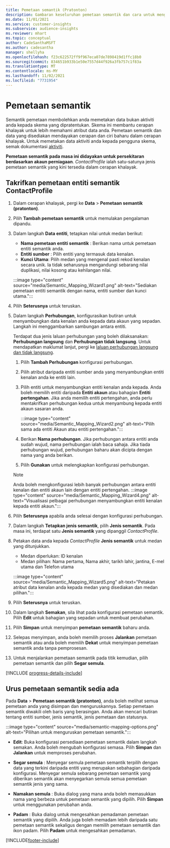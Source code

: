 ```yaml
---
title: Pemetaan semantik (Pratonton)
description: Gambaran keseluruhan pemetaan semantik dan cara untuk menggunakannya.
ms.date: 11/01/2021
ms.service: customer-insights
ms.subservice: audience-insights
ms.reviewer: mhart
ms.topic: conceptual
author: CadeSanthaMSFT
ms.author: cadesantha
manager: shellyha
ms.openlocfilehash: f23c622572ff9f967eca07de7898419d1ffc18b0
ms.sourcegitcommit: 834651b933b1e50e7557d44f926a3fb757c1f83a
ms.translationtype: MT
ms.contentlocale: ms-MY
ms.lasthandoff: 11/02/2021
ms.locfileid: "7731954"
---
```

# <a name="semantic-mappings"></a>Pemetaan semantik

Semantik pemetaan membolehkan anda memetakan data bukan aktiviti anda kepada skema yang dipratentukan. Skema ini membantu cerapan khalayak untuk lebih memahami atribut data anda. Pemetaan semantik dan data yang disediakan mendayakan cerapan dan ciri baharu dalam cerapan khalayak. Untuk memetakan data aktiviti anda kepada pengguna skema, semak dokumentasi [aktiviti](activities.md).

**Pemetaan semantik pada masa ini didayakan untuk persekitaran berdasarkan akaun perniagaan**. *ContactProfile* ialah satu-satunya jenis pemetaan semantik yang kini tersedia dalam cerapan khalayak.

## <a name="define-a-contactprofile-semantic-entity-mapping"></a>Takrifkan pemetaan entiti semantik ContactProfile

1. Dalam cerapan khalayak, pergi ke **Data** > **Pemetaan semantik (pratonton)**.

1. Pilih **Tambah pemetaan semantik** untuk memulakan pengalaman dipandu.

1. Dalam langkah **Data entiti**, tetapkan nilai untuk medan berikut:

   - **Nama pemetaan entiti semantik** : Berikan nama untuk pemetaan entiti semantik anda.
   - **Entiti sumber** : Pilih entiti yang termasuk data kenalan.
   - **Kunci Utama**: Pilih medan yang mengenal pasti rekod kenalan secara unik. Ia tidak seharusnya mengandungi sebarang nilai duplikasi, nilai kosong atau kehilangan nilai.

   :::image type="content" source="media/Semantic_Mapping_Wizard1.png" alt-text="Sediakan pemetaan entiti semantik dengan nama, entiti sumber dan kunci utama.":::

1. Pilih **Seterusnya** untuk teruskan.

1. Dalam langkah **Perhubungan**, konfigurasikan butiran untuk menyambungkan data kenalan anda kepada data akaun yang sepadan. Langkah ini menggambarkan sambungan antara entiti.  

   Terdapat dua jenis laluan perhubungan yang boleh dilaksanakan: **Perhubungan langsung** dan **Perhubungan tidak langsung**. Untuk mendapatkan maklumat lanjut, pergi ke [laluan perhubungan langsung dan tidak langsung](relationships.md#relationship-paths).

   1. Pilih **Tambah Perhubungan** konfigurasi perhubungan.
   1. Pilih atribut daripada entiti sumber anda yang menyambungkan entiti kenalan anda ke entiti lain.
   1. Pilih entiti untuk menyambungkan entiti kenalan anda kepada. Anda boleh memilih entiti daripada **Entiti akaun** atau bahagian **Entiti pertengahan**. Jika anda memilih entiti pertengahan, anda perlu mentakrifkan perhubungan kedua untuk menyambung kepada entiti akaun sasaran anda.

      :::image type="content" source="media/Semantic_Mapping_Wizard2.png" alt-text="Pilih sama ada entiti Akaun atau entiti pertengahan.":::

   1. Berikan **Nama perhubungan**. Jika perhubungan antara entiti anda sudah wujud, nama perhubungan ialah baca sahaja. Jika tiada perhubungan wujud, perhubungan baharu akan dicipta dengan nama yang anda berikan.
   1. Pilih **Gunakan** untuk melengkapkan konfigurasi perhubungan.

   > [!NOTE]
   > Anda boleh mengkonfigurasi lebih banyak perhubungan antara entiti kenalan dan entiti akaun lain dengan entiti pertengahan.
   >  :::image type="content" source="media/Semantic_Mapping_Wizard4.png" alt-text="Visualisasi pelbagai perhubungan menyambungkan entiti kenalan kepada entiti akaun.":::

1. Pilih **Seterusnya** apabila anda selesai dengan konfigurasi perhubungan.

1. Dalam langkah **Tetapkan jenis semantik**, pilih **Jenis semantik**. Pada masa ini, terdapat satu **Jenis semantik** yang dipanggil *ContactProfile*.

1. Petakan data anda kepada *ContactProfile* **Jenis semantik** untuk medan yang ditunjukkan.
   - Medan diperlukan: ID kenalan
   - Medan pilihan: Nama pertama, Nama akhir, tarikh lahir, jantina, E-mel utama dan Telefon utama

   :::image type="content" source="media/Semantic_Mapping_Wizard5.png" alt-text="Petakan atribut data kenalan anda kepada medan yang disediakan dan medan pilihan.":::

1. Pilih **Seterusnya** untuk teruskan.

1. Dalam langkah **Semakan**, sila lihat pada konfigurasi pemetaan semantik. Pilih **Edit** untuk bahagian yang sepadan untuk membuat perubahan.

1. Pilih **Simpan** untuk menyimpan **pemetaan semantik** baharu anda.

1. Selepas menyimpan, anda boleh memilih proses **Jalankan** pemetaan semantik atau anda boleh memilih **Dekat** untuk menyimpan pemetaan semantik anda tanpa pemprosesan.

1. Untuk menjalankan pemetaan semantik pada titik kemudian, pilih pemetaan semantik dan pilih **Segar semula**.

[!INCLUDE [progress-details-include](../includes/progress-details-pane.md)]

## <a name="manage-existing-semantic-mappings"></a>Urus pemetaan semantik sedia ada

Pada **Data** > **Pemetaan semantik (pratonton)**, anda boleh melihat semua pemetaan anda yang disimpan dan menguruskannya. Setiap pemetaan semantik diwakili oleh baris yang berasingan. Anda akan mencari butiran tentang entiti sumber, jenis semantik, jenis pemetaan dan statusnya.

:::image type="content" source="media/semantic-mapping-options.png" alt-text="Pilihan untuk menguruskan pemetaan semantik.":::

- **Edit**: Buka konfigurasi persediaan pemetaan semantik dalam langkah semakan. Anda boleh mengubah konfigurasi semasa. Pilih **Simpan** dan **Jalankan** untuk memproses perubahan.

- **Segar semula** : Menyegar semula pemetaan semantik terpilih dengan data yang terkini daripada entiti yang merupakan sebahagian daripada konfigurasi. Menyegar semula sebarang pemetaan semantik yang diberikan semantik akan menyegarkan semula semua pemetaan semantik jenis yang sama.

- **Namakan semula** : Buka dialog yang mana anda boleh memasukkan nama yang berbeza untuk pemetaan semantik yang dipilih. Pilih **Simpan** untuk menggunakan perubahan anda.

- **Padam** : Buka dialog untuk mengesahkan pemadaman pemetaan semantik yang dipilih. Anda juga boleh memadam lebih daripada satu pemetaan semantik sekaligus dengan memilih pemetaan semantik dan ikon padam. Pilih **Padam** untuk mengesahkan pemadaman.


[!INCLUDE[footer-include](../includes/footer-banner.md)]
